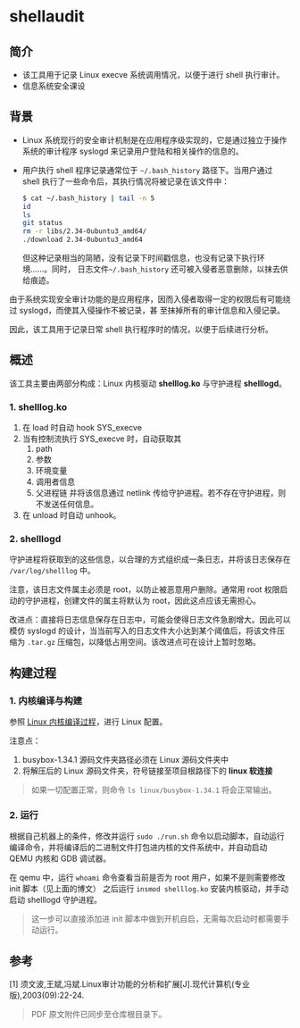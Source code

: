 # shellaudit

## 简介

- 该工具用于记录 Linux execve 系统调用情况，以便于进行 shell 执行审计。
- 信息系统安全课设

## 背景

- Linux 系统现行的安全审计机制是在应用程序级实现的，它是通过独立于操作系统的审计程序 syslogd 来记录用户登陆和相关操作的信息的。
- 用户执行 shell 程序记录通常位于 `~/.bash_history` 路径下。当用户通过 shell 执行了一些命令后，其执行情况将被记录在该文件中：
  
    ```bash
    $ cat ~/.bash_history | tail -n 5                                    
    id
    ls
    git status
    rm -r libs/2.34-0ubuntu3_amd64/
    ./download 2.34-0ubuntu3_amd64
    ```

  但这种记录相当的简陋，没有记录下时间戳信息，也没有记录下执行环境......。同时， 日志文件`~/.bash_history` 还可被入侵者恶意删除，以抹去供给痕迹。

由于系统实现安全审计功能的是应用程序，因而入侵者取得一定的权限后有可能绕过 syslogd，而使其入侵操作不被记录，甚
至抹掉所有的审计信息和入侵记录。

因此，该工具用于记录日常 shell 执行程序时的情况，以便于后续进行分析。

## 概述

该工具主要由两部分构成：Linux 内核驱动 **shelllog.ko** 与守护进程 **shelllogd**。

### 1. shelllog.ko

1. 在 load 时自动 hook SYS_execve 
2. 当有控制流执行 SYS_execve 时，自动获取其 
    1. path
    2. 参数
    3. 环境变量
    4. 调用者信息
    5. 父进程链
   并将该信息通过 netlink 传给守护进程。若不存在守护进程，则不发送任何信息。
3. 在 unload 时自动 unhook。

### 2. shelllogd

守护进程将获取到的这些信息，以合理的方式组织成一条日志，并将该日志保存在 `/var/log/shelllog` 中。

注意，该日志文件属主必须是 root，以防止被恶意用户删除。通常用 root 权限启动的守护进程，创建文件的属主将默认为 root，因此这点应该无需担心。

改进点：直接将日志信息保存在日志中，可能会使得日志文件急剧增大。因此可以模仿 syslogd 的设计，当当前写入的日志文件大小达到某个阈值后，将该文件压缩为 `.tar.gz` 压缩包，以降低占用空间。该改进点可在设计上暂时忽略。

## 构建过程

### 1. 内核编译与构建

参照 [Linux 内核编译过程](https://kiprey.github.io/2021/10/kernel_pwn_introduction/#%E4%BA%8C%E3%80%81%E7%8E%AF%E5%A2%83%E9%85%8D%E7%BD%AE)，进行 Linux 配置。

注意点：
  1. busybox-1.34.1 源码文件夹路径必须在 Linux 源码文件夹中
  2. 将解压后的 Linux 源码文件夹，符号链接至项目根路径下的 **linux 软连接**

> 如果一切配置正常，则命令 `ls linux/busybox-1.34.1` 将会正常输出。

### 2. 运行

根据自己机器上的条件，修改并运行 `sudo ./run.sh` 命令以启动脚本，自动运行编译命令，并将编译后的二进制文件打包进内核的文件系统中，并自动启动 QEMU 内核和 GDB 调试器。

在 qemu 中，运行 `whoami` 命令查看当前是否为 root 用户，如果不是则需要修改 init 脚本（见上面的博文）
之后运行 `insmod shelllog.ko` 安装内核驱动，并手动启动 shelllogd 守护进程。
> 这一步可以直接添加进 init 脚本中做到开机自启，无需每次启动时都需要手动运行。

## 参考

[1] 须文波,王斌,冯斌.Linux审计功能的分析和扩展[J].现代计算机(专业版),2003(09):22-24.

> PDF 原文附件已同步至仓库根目录下。